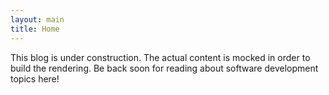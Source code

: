 ```yaml
---
layout: main
title: Home
---
```


This blog is under construction. The actual content is mocked in order to build the rendering.
Be back soon for reading about software development topics here!

